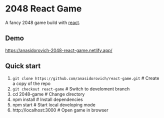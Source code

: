 # 2048 React Game
A fancy 2048 game build with [react](https://github.com/facebook/react).

## Demo
https://anasidorovich-2048-react-game.netlify.app/

## Quick start

1. ```git clone https://github.com/anasidorovich/react-game.git``` # Create a copy of the repo
2. ```git checkout react-game``` # Switch to develoment branch
3. cd 2048-game # Change directory
4. npm install # Install dependencies
5. npm start # Start local developing mode
6. http://localhost:3000 # Open game in browser
